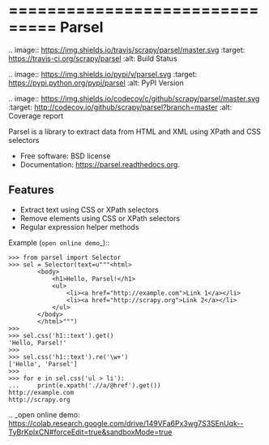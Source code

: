 ===============================
Parsel
===============================

.. image:: https://img.shields.io/travis/scrapy/parsel/master.svg
   :target: https://travis-ci.org/scrapy/parsel
   :alt: Build Status

.. image:: https://img.shields.io/pypi/v/parsel.svg
   :target: https://pypi.python.org/pypi/parsel
   :alt: PyPI Version

.. image:: https://img.shields.io/codecov/c/github/scrapy/parsel/master.svg
   :target: http://codecov.io/github/scrapy/parsel?branch=master
   :alt: Coverage report


Parsel is a library to extract data from HTML and XML using XPath and CSS selectors

* Free software: BSD license
* Documentation: https://parsel.readthedocs.org.

Features
--------

* Extract text using CSS or XPath selectors
* Remove elements using CSS or XPath selectors
* Regular expression helper methods

Example (`open online demo`_)::

    >>> from parsel import Selector
    >>> sel = Selector(text=u"""<html>
            <body>
                <h1>Hello, Parsel!</h1>
                <ul>
                    <li><a href="http://example.com">Link 1</a></li>
                    <li><a href="http://scrapy.org">Link 2</a></li>
                </ul>
            </body>
            </html>""")
    >>>
    >>> sel.css('h1::text').get()
    'Hello, Parsel!'
    >>>
    >>> sel.css('h1::text').re('\w+')
    ['Hello', 'Parsel']
    >>>
    >>> for e in sel.css('ul > li'):
    ...     print(e.xpath('.//a/@href').get())
    http://example.com
    http://scrapy.org

.. _open online demo: https://colab.research.google.com/drive/149VFa6Px3wg7S3SEnUqk--TyBrKplxCN#forceEdit=true&sandboxMode=true